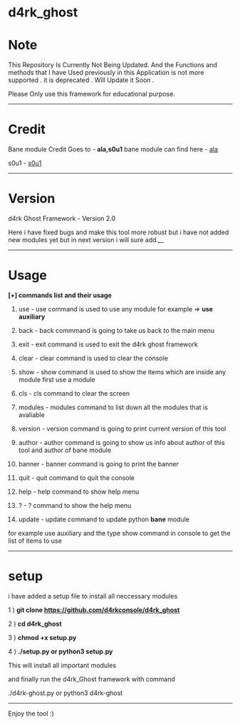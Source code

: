 # d4rk_ghost



# Note

This Repository Is Currently Not Being Updated. And the Functions and methods  that I have Used previously 
 in this Application is not more supported .  it is deprecated . Will Update it Soon . 


Please Only use this framework for educational purpose.

 ---
 
 
# Credit 



Bane module Credit Goes to -  __ala,s0u1__ 
bane module can find here - [ala](https://github.com/AlaBouali/bane)

s0u1 - [s0u1](https://github.com/HLoTW)

---



# Version
d4rk Ghost Framework - Version 2.0

Here i have fixed bugs and make this tool more robust but i have not added new modules yet but in next version i will sure add.__

---

# Usage

__[+] commands list and their usage__


1) use - use command is used to use any module for example => __use auxiliary__

2) back - back commmand is going to take us back to the main menu 

3) exit - exit command is used to exit the d4rk ghost framework

4) clear - clear command is used to clear the console 

5) show -  show command is used to show the items which are inside any module first use a module

6) cls - cls command to clear the screen

8) modules - modules command to list down all the modules that is avaliable

9) version - version command is going to print current version of this tool
 
10) author - author command is going to show us info about author of this tool and author of bane module
 
11) banner - banner command is going to print the banner
 
12) quit - quit command to quit the console
 
13) help - help command to show help menu

14) ? - ? command to show the help menu
  
15)  update - update command to update python __bane__ module

for example use auxiliary and the type show command in console to get the list of items to use 

---

# setup 

i have added a setup file to install all neccessary modules 


1 ) __git clone https://github.com/d4rkconsole/d4rk_ghost__

2 ) __cd d4rk_ghost__

3 ) __chmod +x setup.py__

4 )   __./setup.py or python3 setup.py__

This will install all important modules 

and finally run the d4rk_Ghost framework with command

./d4rk-ghost.py or python3 d4rk-ghost 

--- 

Enjoy  the tool :) 






